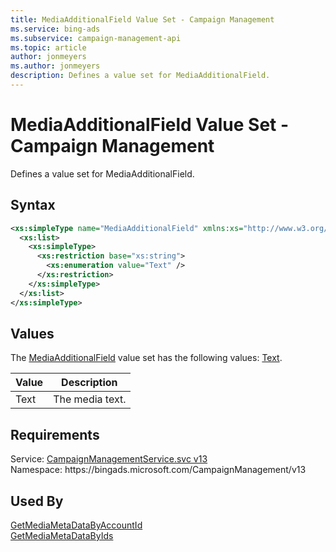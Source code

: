 ```yaml
---
title: MediaAdditionalField Value Set - Campaign Management
ms.service: bing-ads
ms.subservice: campaign-management-api
ms.topic: article
author: jonmeyers
ms.author: jonmeyers
description: Defines a value set for MediaAdditionalField.
---
```

# MediaAdditionalField Value Set - Campaign Management
Defines a value set for MediaAdditionalField.

## Syntax
```xml
<xs:simpleType name="MediaAdditionalField" xmlns:xs="http://www.w3.org/2001/XMLSchema">
  <xs:list>
    <xs:simpleType>
      <xs:restriction base="xs:string">
        <xs:enumeration value="Text" />
      </xs:restriction>
    </xs:simpleType>
  </xs:list>
</xs:simpleType>
```

## <a name="values"></a>Values

The [MediaAdditionalField](mediaadditionalfield.md) value set has the following values: [Text](#text).

|Value|Description|
|-----------|---------------|
|<a name="text"></a>Text|The media text.|

## Requirements
Service: [CampaignManagementService.svc v13](https://campaign.api.bingads.microsoft.com/Api/Advertiser/CampaignManagement/v13/CampaignManagementService.svc)  
Namespace: https\://bingads.microsoft.com/CampaignManagement/v13  

## Used By
[GetMediaMetaDataByAccountId](getmediametadatabyaccountid.md)  
[GetMediaMetaDataByIds](getmediametadatabyids.md)  
